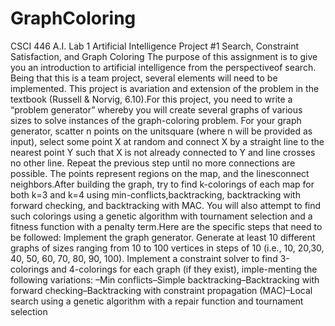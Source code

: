 # GraphColoring
CSCI 446 A.I. Lab 1
Artificial Intelligence
Project #1
Search, Constraint Satisfaction, and Graph Coloring
The purpose of this assignment is to give you an introduction to artificial intelligence from the perspectiveof search. Being that this is a team project, several elements will need to be implemented. This project is avariation and extension of the problem in the textbook (Russell & Norvig, 6.10).For this project, you need to write a “problem generator” whereby you will create several graphs of various sizes to solve instances of the graph-coloring problem. For your graph generator, scatter n points on the unitsquare (where n will be provided as input), select some point X at random and connect X by a straight line to the nearest point Y such that X is not already connected to Y and line crosses no other line. Repeat the previous step until no more connections are possible. The points represent regions on the map, and the linesconnect neighbors.After building the graph, try to find k-colorings of each map for both k=3 and k=4 using min-conflicts,backtracking, backtracking with forward checking, and backtracking with MAC. You will also attempt to find such colorings using a genetic algorithm with tournament selection and a fitness function with a penalty term.Here are the specific steps that need to be followed:
Implement the graph generator.
Generate at least 10 different graphs of sizes ranging from 10 to 100 vertices in steps of 10 (i.e., 10, 20,30, 40, 50, 60, 70, 80, 90, 100).
Implement a constraint solver to find 3-colorings and 4-colorings for each graph (if they exist), imple-menting the following variations:
–Min conflicts–Simple backtracking–Backtracking with forward checking–Backtracking with constraint propagation (MAC)–Local search using a genetic algorithm with a repair function and tournament selection
